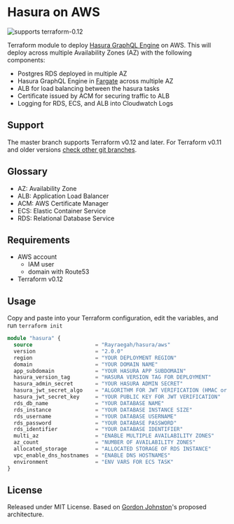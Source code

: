 # Hasura on AWS

![supports terraform-0.12][terraform-0.12-badge]

Terraform module to deploy [Hasura GraphQL Engine](https://github.com/hasura/graphql-engine) on AWS. This will deploy
across multiple Availability Zones (AZ) with the following components:

- Postgres RDS deployed in multiple AZ
- Hasura GraphQL Engine in [Fargate](https://aws.amazon.com/fargate/) across multiple AZ
- ALB for load balancing between the hasura tasks
- Certificate issued by ACM for securing traffic to ALB
- Logging for RDS, ECS, and ALB into Cloudwatch Logs

## Support

The master branch supports Terraform v0.12 and later. For Terraform v0.11 and older versions [check other git branches](https://github.com/Rayraegah/hasura-aws/tree/terraform-0.11).

## Glossary

- AZ: Availability Zone
- ALB: Application Load Balancer
- ACM: AWS Certificate Manager
- ECS: Elastic Container Service
- RDS: Relational Database Service

## Requirements

- AWS account
  - IAM user
  - domain with Route53
- Terraform v0.12

## Usage

Copy and paste into your Terraform configuration, edit the variables, and run `terraform init`

```terraform
module "hasura" {
  source                    = "Rayraegah/hasura/aws"
  version                   = "2.0.0"
  region                    = "YOUR DEPLOYMENT REGION"
  domain                    = "YOUR DOMAIN NAME"
  app_subdomain             = "YOUR HASURA APP SUBDOMAIN"
  hasura_version_tag        = "HASURA VERSION TAG FOR DEPLOYMENT"
  hasura_admin_secret       = "YOUR HASURA ADMIN SECRET"
  hasura_jwt_secret_algo    = "ALGORITHM FOR JWT VERIFICATION (HMAC or RS256)"
  hasura_jwt_secret_key     = "YOUR PUBLIC KEY FOR JWT VERIFICATION"
  rds_db_name               = "YOUR DATABASE NAME"
  rds_instance              = "YOUR DATABASE INSTANCE SIZE"
  rds_username              = "YOUR DATABASE USERNAME"
  rds_password              = "YOUR DATABASE PASSWORD"
  rds_identifier            = "YOUR DATABASE IDENTIFIER"
  multi_az                  = "ENABLE MULTIPLE AVAILABILITY ZONES"
  az_count                  = "NUMBER OF AVAILABILITY ZONES"
  allocated_storage         = "ALLOCATED STORAGE OF RDS INSTANCE"
  vpc_enable_dns_hostnames  = "ENABLE DNS HOSTNAMES"
  environment               = "ENV VARS FOR ECS TASK"
}
```

## License

Released under MIT License. Based on [Gordon Johnston](https://github.com/elgordino)'s proposed architecture.

[terraform-0.12-badge]: https://img.shields.io/badge/terraform-0.12-brightgreen.svg
